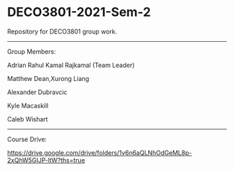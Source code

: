 # DECO3801-2021-Sem-2
Repository for DECO3801 group work.
____________________________________________________________________________________
Group Members: 

Adrian Rahul Kamal Rajkamal (Team Leader)

Matthew Dean,Xurong Liang

Alexander Dubravcic

Kyle Macaskill

Caleb Wishart
____________________________________________________________________________________

Course Drive:

https://drive.google.com/drive/folders/1v6n6aQLNhOdGeML8p-2xQhW5GIJP-ltW?ths=true
